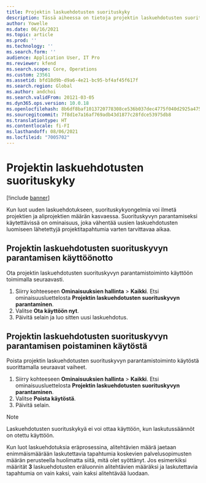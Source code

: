 ```yaml
---
title: Projektin laskuehdotusten suorituskyky
description: Tässä aiheessa on tietoja projektin laskuehdotusten suorituskykyparannuksista.
author: Yowelle
ms.date: 06/16/2021
ms.topic: article
ms.prod: ''
ms.technology: ''
ms.search.form: ''
audience: Application User, IT Pro
ms.reviewer: kfend
ms.search.scope: Core, Operations
ms.custom: 23561
ms.assetid: bfd18d9b-d9a6-4e21-bc95-bf4af45f617f
ms.search.region: Global
ms.author: andchoi
ms.search.validFrom: 20121-03-05
ms.dyn365.ops.version: 10.0.18
ms.openlocfilehash: 8b6df8baf1013720778308ce536b037dec4775f040d2925a47508fb373900f81
ms.sourcegitcommit: 7f8d1e7a16af769adb43d1877c28fdce53975db8
ms.translationtype: HT
ms.contentlocale: fi-FI
ms.lasthandoff: 08/06/2021
ms.locfileid: "7005702"
---
```

# <a name="project-invoice-proposal-performance"></a>Projektin laskuehdotusten suorituskyky

[!include [banner](../includes/banner.md)]

Kun luot uuden laskuehdotukseen, suorituskykyongelmia voi ilmetä projektien ja aliprojektien määrän kasvaessa. Suorituskyvyn parantamiseksi käytettävissä on ominaisuus, joka vähentää uusien laskuehdotusten luomiseen lähetettyjä projektitapahtumia varten tarvittavaa aikaa.

## <a name="enable-project-invoice-proposal-performance-enhancement"></a>Projektin laskuehdotusten suorituskyvyn parantamisen käyttöönotto
Ota projektin laskuehdotusten suorituskyvyn parantamistoiminto käyttöön toimimalla seuraavasti.

1.  Siirry kohteeseen **Ominaisuuksien hallinta** > **Kaikki**. Etsi ominaisuusluettelosta **Projektin laskuehdotusten suorituskyvyn parantaminen**.
2.  Valitse **Ota käyttöön nyt**.
3.  Päivitä selain ja luo sitten uusi laskuehdotus.

## <a name="turn-off-project-invoice-proposal-performance-enhancement"></a>Projektin laskuehdotusten suorituskyvyn parantamisen poistaminen käytöstä
Poista projektin laskuehdotusten suorituskyvyn parantamistoiminto käytöstä suorittamalla seuraavat vaiheet.

1.  Siirry kohteeseen **Ominaisuuksien hallinta** > **Kaikki**. Etsi ominaisuusluettelosta **Projektin laskuehdotusten suorituskyvyn parantaminen**.
2.  Valitse **Poista käytöstä**.
3.  Päivitä selain.

> [!NOTE]
> Laskuehdotusten suorituskykyä ei voi ottaa käyttöön, kun laskutussäännöt on otettu käyttöön.
> 
> Kun luot laskuehdotuksia eräprosessina, alitehtävien määrä jaetaan enimmäismäärään laskutettavia tapahtumia koskevien palvelusopimusten määrän perusteella huolimatta siitä, mitä olet syöttänyt. Jos esimerkiksi määrität **3** laskuehdotusten eräluonnin alitehtävien määräksi ja laskutettavia tapahtumia on vain kaksi, vain kaksi alitehtävää luodaan.
